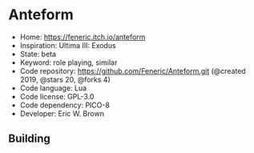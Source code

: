 # Anteform

- Home: https://feneric.itch.io/anteform
- Inspiration: Ultima III: Exodus
- State: beta
- Keyword: role playing, similar
- Code repository: https://github.com/Feneric/Anteform.git (@created 2019, @stars 20, @forks 4)
- Code language: Lua
- Code license: GPL-3.0
- Code dependency: PICO-8
- Developer: Eric W. Brown

## Building
